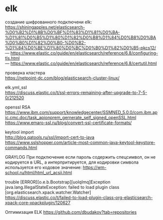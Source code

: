 # elk



создание шифрованного подключени elk:  
  https://shiningapples.net/elasticsearch-%D0%B2%D1%8B%D0%BF%D1%83%D1%81%D0%BA-%D1%81%D0%B5%D1%80%D1%82%D0%B8%D1%84%D0%B8%D0%BA%D0%B0%D1%82%D0%B0-%D0%B2-%D1%84%D0%BE%D1%80%D0%BC%D0%B0%D1%82%D0%B5-pkcs12/  
  — https://www.elastic.co/guide/en/elasticsearch/reference/6.8/configuring-tls.html  
  — https://www.elastic.co/guide/en/elasticsearch/reference/6.8/certutil.html  

проверка кластера  
  https://netpoint-dc.com/blog/elasticsearch-cluster-linux/  
  
elk.yml_ssl  
  https://discuss.elastic.co/t/ssl-errors-remaining-after-upgrade-to-7-5-0/212520  
  
openssl  RSA  
  https://www.ibm.com/support/knowledgecenter/SSMNED_5.0.0/com.ibm.apic.cmc.doc/task_apionprem_gernerate_self_signed_openSSL.html  
  https://www.emaro-ssl.ru/blog/convert-ssl-certificate-formats/  
  
keytool import  
  http://blog.qatools.ru/ssl/import-cert-to-java  
  https://www.sslshopper.com/article-most-common-java-keytool-keystore-commands.html  


GRAYLOG
При подключение если пароль содержить спецсимвол, он не кодируется в URL, а интерпритируется, для кодировки символа используется его кодовое значение:
https://wm-school.ru/html/html_url_acsii.html  

trouble
[ERROR][o.e.b.Bootstrap][uoIqImq]Exception java.lang.IllegalStateException: failed to load plugin class [org.elasticsearch.xpack.watcher.Watcher]  
https://discuss.elastic.co/t/failed-to-load-plugin-class-org-elasticsearch-xpack-core-xpackplugin/120627  


Оптимизация ELK
https://github.com/dbudakov?tab=repositories
